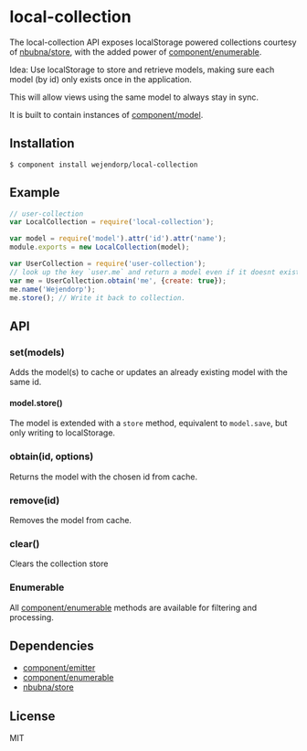 # local-collection
The local-collection API exposes localStorage powered collections courtesy of
[nbubna/store](https://github.com/nbubna/store), with the added power of
[component/enumerable](https://github.com/component/enumerable).


Idea: Use localStorage to store and retrieve models, making sure each model (by id)
only exists once in the application.

This will allow views using the same model to always stay in sync.

It is built to contain instances of [component/model](https://github.com/component/model).

## Installation

    $ component install wejendorp/local-collection

## Example

```js
// user-collection
var LocalCollection = require('local-collection');

var model = require('model').attr('id').attr('name');
module.exports = new LocalCollection(model);
```

```js
var UserCollection = require('user-collection');
// look up the key `user.me` and return a model even if it doesnt exist:
var me = UserCollection.obtain('me', {create: true});
me.name('Wejendorp');
me.store(); // Write it back to collection.
```


## API

### set(models)
Adds the model(s) to cache or updates an already existing model with the same id.
#### model.store()
The model is extended with a `store` method, equivalent to `model.save`, but only
writing to localStorage.

### obtain(id, options)
Returns the model with the chosen id from cache.

### remove(id)
Removes the model from cache.

### clear()
Clears the collection store


### Enumerable
All [component/enumerable](https://github.com/component/enumerable) methods are available
for filtering and processing.


## Dependencies

- [component/emitter](https://github.com/component/emitter)
- [component/enumerable](https://github.com/component/enumerable)
- [nbubna/store](https://github.com/nbubna/store)

## License
MIT